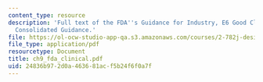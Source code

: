```yaml
---
content_type: resource
description: 'Full text of the FDA''s Guidance for Industry, E6 Good Clinical Practice:
  Consolidated Guidance.'
file: https://ol-ocw-studio-app-qa.s3.amazonaws.com/courses/2-782j-design-of-medical-devices-and-implants-spring-2006/24836b972d0a463681acf5b24f6f0a7f_ch9_fda_clinical.pdf
file_type: application/pdf
resourcetype: Document
title: ch9_fda_clinical.pdf
uid: 24836b97-2d0a-4636-81ac-f5b24f6f0a7f
---
```


